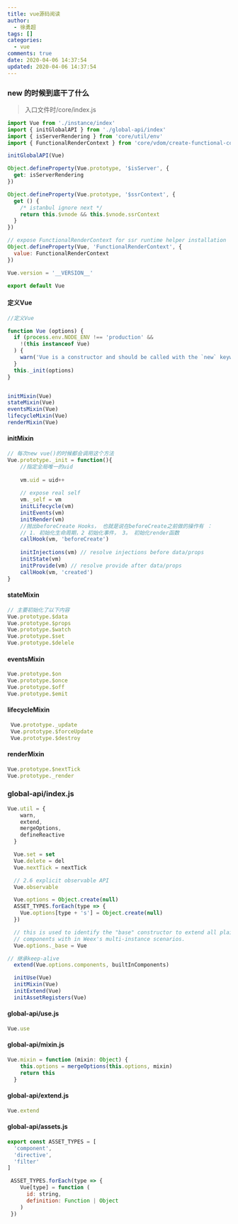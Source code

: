 ```yaml
---
title: vue源码阅读
author:
  - 徐勇超
tags: []
categories:
  - vue
comments: true
date: 2020-04-06 14:37:54
updated: 2020-04-06 14:37:54
---
```




### new 的时候到底干了什么

> 入口文件时/core/index.js

```javascript
import Vue from './instance/index'
import { initGlobalAPI } from './global-api/index'
import { isServerRendering } from 'core/util/env'
import { FunctionalRenderContext } from 'core/vdom/create-functional-component'

initGlobalAPI(Vue)

Object.defineProperty(Vue.prototype, '$isServer', {
  get: isServerRendering
})

Object.defineProperty(Vue.prototype, '$ssrContext', {
  get () {
    /* istanbul ignore next */
    return this.$vnode && this.$vnode.ssrContext
  }
})

// expose FunctionalRenderContext for ssr runtime helper installation
Object.defineProperty(Vue, 'FunctionalRenderContext', {
  value: FunctionalRenderContext
})

Vue.version = '__VERSION__'

export default Vue

```



#### 定义Vue


```javascript
//定义Vue

function Vue (options) {
  if (process.env.NODE_ENV !== 'production' &&
    !(this instanceof Vue)
  ) {
    warn('Vue is a constructor and should be called with the `new` keyword')
  }
  this._init(options)
}


initMixin(Vue)
stateMixin(Vue)
eventsMixin(Vue)
lifecycleMixin(Vue)
renderMixin(Vue)

```

#### initMixin

```javascript
// 每次new vue()的时候都会调用这个方法
Vue.prototype._init = function(){
	//指定全局唯一的uid
    
    vm.uid = uid++
    
    // expose real self
    vm._self = vm
    initLifecycle(vm)
    initEvents(vm)
    initRender(vm)
    //抛出beforeCreate Hooks， 也就是说在beforeCreate之前做的操作有 ：
    // 1. 初始化生命周期，2 初始化事件， 3。 初始化render函数
    callHook(vm, 'beforeCreate')
    
    initInjections(vm) // resolve injections before data/props
    initState(vm)
    initProvide(vm) // resolve provide after data/props
    callHook(vm, 'created')
}
```

####  stateMixin

```javascript
// 主要初始化了以下内容
Vue.prototype.$data
Vue.prototype.$props
Vue.prototype.$watch
Vue.prototype.$set
Vue.prototype.$delele
```

#### eventsMixin

```javascript
Vue.prototype.$on
Vue.prototype.$once
Vue.prototype.$off
Vue.prototype.$emit
```

#### lifecycleMixin

```javascript
 Vue.prototype._update
 Vue.prototype.$forceUpdate
 Vue.prototype.$destroy
```



#### renderMixin

```javascript
Vue.prototype.$nextTick 
Vue.prototype._render
```



### global-api/index.js

```javascript
Vue.util = {
    warn,
    extend,
    mergeOptions,
    defineReactive
  }

  Vue.set = set
  Vue.delete = del
  Vue.nextTick = nextTick

  // 2.6 explicit observable API
  Vue.observable

  Vue.options = Object.create(null)
  ASSET_TYPES.forEach(type => {
    Vue.options[type + 's'] = Object.create(null)
  })

  // this is used to identify the "base" constructor to extend all plain-object
  // components with in Weex's multi-instance scenarios.
  Vue.options._base = Vue

// 继承keep-alive
  extend(Vue.options.components, builtInComponents)

  initUse(Vue)
  initMixin(Vue)
  initExtend(Vue)
  initAssetRegisters(Vue)
```

#### global-api/use.js

````javascript
Vue.use
````

#### global-api/mixin.js

````javascript
Vue.mixin = function (mixin: Object) {
    this.options = mergeOptions(this.options, mixin)
    return this
  }
````

#### global-api/extend.js

```javascript
Vue.extend
```



#### global-api/assets.js

```javascript
export const ASSET_TYPES = [
  'component',
  'directive',
  'filter'
]

 ASSET_TYPES.forEach(type => {
    Vue[type] = function (
      id: string,
      definition: Function | Object
    )
 })
```

